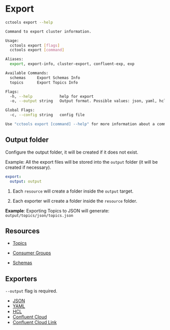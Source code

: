 # Export 

```sh
cctools export --help
```

```sh
Command to export cluster information.

Usage:
  cctools export [flags]
  cctools export [command]

Aliases:
  export, export-info, cluster-export, confluent-exp, exp

Available Commands:
  schemas     Export Schemas Info
  topics      Export Topics Info

Flags:
  -h, --help            help for export
  -o, --output string   Output format. Possible values: json, yaml, hcl, cfk, clink

Global Flags:
  -c, --config string   config file 

Use "cctools export [command] --help" for more information about a command.
```

## Output folder

Configure the output folder, it will be created if it does not exist.

Example: All the export files will be stored into the ```output``` folder (it will be created if necessary).
  
```yaml
export: 
  output: output 
```

1. Each `resource` will create a folder inside the `output` target.

2. Each exporter will create a folder inside the `resource` folder.

**Example**: Exporting Topics to JSON will generate: `output/topics/json/topics.json`

## Resources

- [Topics](/commands/export/topics.md)

- [Consumer Groups](/commands/export/consumer-groups.md)

- [Schemas](/commands/export/schemas.md)

## Exporters

`--output` flag is required.

- [JSON](/commands/export/topics.md)
- [YAML](/commands/export/topics.md)
- [HCL](/commands/export/topics.md)
- [Confluent Cloud](/commands/export/topics.md)
- [Confluent Cloud Link](/commands/export/topics.md)


